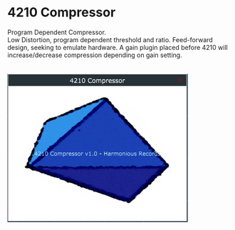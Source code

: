 # 4210 Compressor
Program Dependent Compressor. <br>
Low Distortion, program dependent threshold and ratio. Feed-forward design, seeking to emulate hardware. A gain plugin placed before 4210 will increase/decrease compression depending on gain setting.<br><br><br>
<img src="https://github.com/Kirby01/4210-Compressor/blob/main/af.png?raw=true"><br>
